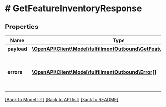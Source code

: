 # # GetFeatureInventoryResponse

## Properties

Name | Type | Description | Notes
------------ | ------------- | ------------- | -------------
**payload** | [**\OpenAPI\Client\Model\fulfillmentOutbound\GetFeatureInventoryResult**](GetFeatureInventoryResult.md) |  | [optional]
**errors** | [**\OpenAPI\Client\Model\fulfillmentOutbound\Error[]**](Error.md) | A list of error responses returned when a request is unsuccessful. | [optional]

[[Back to Model list]](../../README.md#models) [[Back to API list]](../../README.md#endpoints) [[Back to README]](../../README.md)
